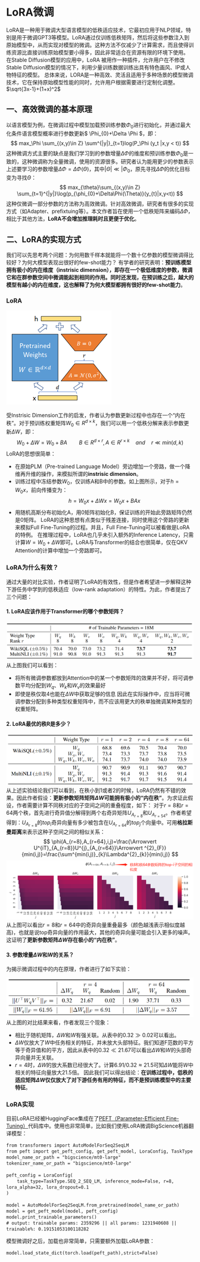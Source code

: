 # LoRA微调
LoRA是一种用于微调大型语言模型的低秩适应技术，它最初应用于NLP领域，特别是用于微调GPT3等模型。LoRA通过仅训练低秩矩阵，然后将这些参数注入到原始模型中，从而实现对模型的微调。这种方法不仅减少了计算需求，而且使得训练资源比直接训练原始模型要小得多，因此非常适合在资源有限的环境下使用。
在Stable Diffusion模型的应用中，LoRA 被用作一种插件，允许用户在不修改Stable Diffusion模型的情况下，利用少量训练数据训练出具有特色画风、IP或人物特征的模型。
总体来说，LORA是一种高效、灵活且适用于多种场景的模型微调技术，它在保持原始模型性能的同时，允许用户根据需要进行定制化调整。$\sqrt{3x-1}+(1+x)^2$

## 一、高效微调的基本原理

以语言模型为例，在微调过程中模型加载预训练参数$\Phi_0$进行初始化，并通过最大化条件语言模型概率进行参数更新$ \Phi_{0}+\Delta \Phi $，即：
$$ max_\Phi \sum_{(x,y)\in Z} \sum^{|y|}_{t=1}log(P_\Phi (y_t |x,y < t)) $$
这种微调方式主要的缺点是我们学习到的参数增量$\Delta \Phi$的维度和预训练参数$\Phi_0$是一致的，这种微调称为全量微调，使用的资源很多。研究者认为能用更少的参数表示上述要学习的参数增量$\Delta \Phi=\Delta \Phi(\Theta)$，其中$|\Theta|\ll|\Phi_{0}$，原先寻找$\Delta\Phi$的优化目标变为寻找$\Theta$：
$$
max_{\theta}\sum_{(x,y)\in Z} \sum_{t=1}^{|y|}\log(p_{\phi_{0}+\Delta\Phi(\Theta)}(y_{t}|x,y<t))
$$
这种仅微调一部分参数的方法称为高效微调。针对高效微调，研究者有很多的实现方式（如Adapter、prefixtuing等）。本文作者旨在使用一个低秩矩阵来编码$\Delta\Phi$，相比于其他方法，**LoRA不会增加推理耗时且更便于优化**。
## 二、LoRA的实现方式
我们可以先思考两个问题：为何用数千样本就能将一个数十亿参数的模型微调得比较好？为何大模型表现出很好的few-shot能力？
有学者的研究表明：**预训练模型拥有极小的内在维度（instrisic dimension），即存在一个极低维度的参数，微调它和在群参数空间中微调能起到相同的作用。同时还发现，在预训练之后，越大的模型有越小的内在维度，这也解释了为何大模型都拥有很好的few-shot能力**。

### LoRA

![Pasted image 20250118215129.png](assets/20250118215129.png)

受Instrisic Dimension工作的启发，作者认为参数更新过程中也存在一个“内在秩”。对于预训练权重矩阵$W_{0}\in R^{d×k}$，我们可以用一个低秩分解来表示参数更新$\Delta W$，即：
$$
W_{0}+\Delta W=W_{0}+BA \qquad B\in R^{d×r},A\in R^{r×k} \quad and \quad r\ll min(d,k)
$$
LoRA的思想很简单：
- 在原始PLM（Pre-trained Language Model）旁边增加一个旁路，做一个降维再升维的操作，来模拟所谓的**instrisic dimension**。
- 训练过程中冻结参数$W_{0}$，仅训练A和B中的参数。如上图所示，对于$h=W_{0}x$，前向传播变为：
$$
h=W_{0}x+\Delta Wx=W_{0}x+BAx
$$
- 用随机高斯分布初始化A，用0矩阵初始化B，保证训练的开始此旁路矩阵仍然是0矩阵。
LoRA的这种思想有点类似于残差连接，同时使用这个旁路的更新来模拟Full Fine-Tuning的过程。并且，Full Fine-Tuning可以被看做是LoRA的特例。
在推理过程中，LoRA也几乎未引入额外的Inference Latency，只需计算$W=W_{0}+\Delta W$即可。LoRA与Transformer的结合也很简单，仅在QKV Attention的计算中增加一个旁路即可。

### LoRA为什么有效？

通过大量的对比实验，作者证明了LoRA的有效性，但是作者希望进一步解释这种下游任务中学到的低秩适应（low-rank adaptation）的特性。为此，作者提出了三个问题：

#### 1. LoRA应该作用于Transformer的哪个参数矩阵？

![Pasted image 20250118222616.png](assets/20250118222616.png)
从上图我们可以看到：

- 将所有微调参数都放到Attention中的某一个参数矩阵的效果并不好，将可调参数平均分配到$W_{q}$、$W_{k}$和$W_{v}$的效果最好
- 即使是秩仅取4也能在$\Delta W$中获取足够的信息
因此在实际操作中，应当将可微调参数分配到多种类型权重矩阵中，而不应该用更大的秩单独微调某种类型的权重矩阵。

#### 2. LoRA最优的秩R是多少？

![Pasted image 20250119203333.png](assets/20250119203333.png)
从上述实验结论我们可以看到，在秩小到1或者2的时候，LoRA仍然有不错的效果。因此作者假设：**更新参数矩阵矩阵$\Delta W$可能拥有极小的“内在秩”**。为求证此假设，作者需要计算不同秩对应的子空间之间的重叠程度，如下：
对于$r=8$和$r=64$两个秩，首先进行奇异值分解得到两个右奇异矩阵$U_{A_{r=8}}$和$U_{A_{r=54}}$。作者希望得到：$U_{A_{r=8}}$的$top_{i}$奇异向量有多少被包含在$U_{A_{r=64}}$的$top_{j}$个向量中。可用**格拉斯曼距离**来表示这种子空间之间的相似关系：
$$
\phi(A_{r=8},A_{r=64},i,j)=\frac{\Arrowvert  U^{iT}_{A_{r=8}}U^{j}_{A_{r=64}}\Arrowvert ^{2}_{F}}{min(i,j)}=\frac{\sum^{min(i,j)}_{k}\Lambda^{2}_{k}}{min(i,j)}
$$
![Pasted image 20250119212535](assets/20250119212535.png)从上图可以看出$r=8$和$r=64$中的奇异向量重叠最多（颜色越浅表示相似度越高)，也就是说top奇异向量的作用最大，其他的奇异向量可能会引入更多的噪声。这证明了**更新参数矩阵$\Delta W$存在极小的“内在秩”**。

#### 3. 参数增量$\Delta W$和$W$的关系？
为揭示微调过程中的内在原理，作者进行了如下实验：

![Pasted image 20250119213342](assets/20250119213342.png)从上图的对比结果来看，作者发现三个现象：

- 相比于随机矩阵，$\Delta W$和$W$有强关联。从表中的$0.32\gg0.02$可以看出。
- $\Delta W$仅放大了$W$中任务相关的特征，并未放大头部特征。我们知道F范数的平方等于奇异值和的平方，因此从表中的$0.32\ll 21.67$可以看出$\Delta W$和$W$的头部奇异向量并无关联。
- $r=4$时，$\Delta W$的放大系数已经很大了。计算$6.91/0.32 \approx 21.5$可知$\Delta W$能将$W$中相关的特征向量放大21.5倍。
因此我们可以得出结论：**在训练过程中，低秩的适应矩阵$\Delta W$仅仅放大了对下游任务有用的特征，而不是预训练模型中的主要特征**。
### LoRA实现
目前LoRA已经被HuggingFace集成在了[PEFT（Parameter-Efficient Fine-Tuning）](https://github.com/huggingface/peft)代码库中。使用也非常简单，比如我们使用LoRA微调BigScience机器翻译模型：
```python3
from transformers import AutoModelForSeq2SeqLM
from peft import get_peft_config, get_peft_model, LoraConfig, TaskType
model_name_or_path = "bigscience/mt0-large"
tokenizer_name_or_path = "bigscience/mt0-large"

peft_config = LoraConfig(
    task_type=TaskType.SEQ_2_SEQ_LM, inference_mode=False, r=8, lora_alpha=32, lora_dropout=0.1
)

model = AutoModelForSeq2SeqLM.from_pretrained(model_name_or_path)
model = get_peft_model(model, peft_config)
model.print_trainable_parameters()
# output: trainable params: 2359296 || all params: 1231940608 || trainable%: 0.19151053100118282
```
模型微调好之后，加载也非常简单，只需要额外加载LoRA参数：
```python3
model.load_state_dict(torch.load(peft_path),strict=False)
```

